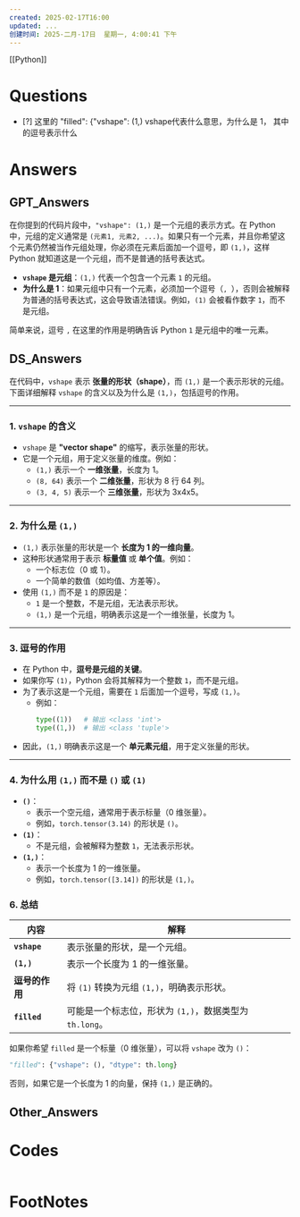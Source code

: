 ```yaml
---
created: 2025-02-17T16:00
updated: ...
创建时间: 2025-二月-17日  星期一, 4:00:41 下午
---
```

[[Python]]

# Questions

- [?] 这里的  "filled": {"vshape": (1,) vshape代表什么意思，为什么是 1， 其中的逗号表示什么


# Answers

## GPT_Answers
在你提到的代码片段中，`"vshape": (1,)` 是一个元组的表示方式。在 Python 中，元组的定义通常是 `(元素1, 元素2, ...)`。如果只有一个元素，并且你希望这个元素仍然被当作元组处理，你必须在元素后面加一个逗号，即 `(1,)`，这样 Python 就知道这是一个元组，而不是普通的括号表达式。

- **`vshape` 是元组**：`(1,)` 代表一个包含一个元素 `1` 的元组。
- **为什么是 1**：如果元组中只有一个元素，必须加一个逗号（`, `），否则会被解释为普通的括号表达式，这会导致语法错误。例如，`(1)` 会被看作数字 `1`，而不是元组。
  
简单来说，逗号 `,` 在这里的作用是明确告诉 Python `1` 是元组中的唯一元素。

## DS_Answers
在代码中，`vshape` 表示 **张量的形状（shape）**，而 `(1,)` 是一个表示形状的元组。下面详细解释 `vshape` 的含义以及为什么是 `(1,)`，包括逗号的作用。

---

### 1. **`vshape` 的含义**
- `vshape` 是 **"vector shape"** 的缩写，表示张量的形状。
- 它是一个元组，用于定义张量的维度。例如：
  - `(1,)` 表示一个 **一维张量**，长度为 1。
  - `(8, 64)` 表示一个 **二维张量**，形状为 8 行 64 列。
  - `(3, 4, 5)` 表示一个 **三维张量**，形状为 3x4x5。

---

### 2. **为什么是 `(1,)`**
- `(1,)` 表示张量的形状是一个 **长度为 1 的一维向量**。
- 这种形状通常用于表示 **标量值** 或 **单个值**。例如：
  - 一个标志位（0 或 1）。
  - 一个简单的数值（如均值、方差等）。
- 使用 `(1,)` 而不是 `1` 的原因是：
  - `1` 是一个整数，不是元组，无法表示形状。
  - `(1,)` 是一个元组，明确表示这是一个一维张量，长度为 1。

---

### 3. **逗号的作用**
- 在 Python 中，**逗号是元组的关键**。
- 如果你写 `(1)`，Python 会将其解释为一个整数 `1`，而不是元组。
- 为了表示这是一个元组，需要在 `1` 后面加一个逗号，写成 `(1,)`。
  - 例如：
    ```python
    type((1))   # 输出 <class 'int'>
    type((1,))  # 输出 <class 'tuple'>
    ```
- 因此，`(1,)` 明确表示这是一个 **单元素元组**，用于定义张量的形状。

---

### 4. **为什么用 `(1,)` 而不是 `()` 或 `(1)`**
- **`()`**：
  - 表示一个空元组，通常用于表示标量（0 维张量）。
  - 例如，`torch.tensor(3.14)` 的形状是 `()`。
- **`(1)`**：
  - 不是元组，会被解释为整数 `1`，无法表示形状。
- **`(1,)`**：
  - 表示一个长度为 1 的一维张量。
  - 例如，`torch.tensor([3.14])` 的形状是 `(1,)`。

### 6. **总结**
| 内容          | 解释                                                                 |
|---------------|----------------------------------------------------------------------|
| **`vshape`**  | 表示张量的形状，是一个元组。                                        |
| **`(1,)`**    | 表示一个长度为 1 的一维张量。                                       |
| **逗号的作用**| 将 `(1)` 转换为元组 `(1,)`，明确表示形状。                          |
| **`filled`**  | 可能是一个标志位，形状为 `(1,)`，数据类型为 `th.long`。             |

如果你希望 `filled` 是一个标量（0 维张量），可以将 `vshape` 改为 `()`：
```python
"filled": {"vshape": (), "dtype": th.long}
```
否则，如果它是一个长度为 1 的向量，保持 `(1,)` 是正确的。

## Other_Answers


# Codes

```python

```



# FootNotes